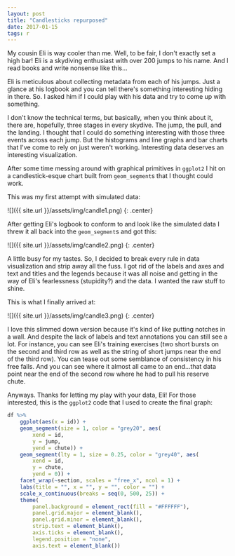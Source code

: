 ```yaml
---
layout: post
title: "Candlesticks repurposed"
date: 2017-01-15
tags: r
---
```


My cousin Eli is way cooler than me. Well, to be fair, I don't exactly set a high bar! Eli is a skydiving enthusiast with over 200 jumps to his name. And I read books and write nonsense like this...

Eli is meticulous about collecting metadata from each of his jumps. Just a glance at his logbook and you can tell there's something interesting hiding in there. So. I asked him if I could play with his data and try to come up with something.

I don't know the technical terms, but basically, when you think about it, there are, hopefully, three stages in every skydive. The jump, the pull, and the landing. I thought that I could do something interesting with those three events across each jump. But the histograms and line graphs and bar charts that I've come to rely on just weren't working. Interesting data deserves an interesting visualization.

After some time messing around with graphical primitives in `ggplot2` I hit on a candlestick-esque chart built from `geom_segment`s that I thought could work.

This was my first attempt with simulated data:

![]({{ site.url }}/assets/img/candle1.png)
{: .center}

After getting Eli's logbook to conform to and look like the simulated data I threw it all back into the `geom_segment`s and got this:

![]({{ site.url }}/assets/img/candle2.png)
{: .center}

A little busy for my tastes. So, I decided to break every rule in data visualization and strip away all the fuss. I got rid of the labels and axes and text and titles and the legends because it was all noise and getting in the way of Eli's fearlessness (stupidity?) and the data. I wanted the raw stuff to shine.

This is what I finally arrived at:

![]({{ site.url }}/assets/img/candle3.png)
{: .center}

I love this slimmed down version because it's kind of like putting notches in a wall. And despite the lack of labels and text annotations you can still see a lot. For instance, you can see Eli's training exercises (two short bursts on the second and third row as well as the string of short jumps near the end of the third row). You can tease out some semblance of consistency in his free falls. And you can see where it almost all came to an end...that data point near the end of the second row where he had to pull his reserve chute.

Anyways. Thanks for letting my play with your data, Eli! For those interested, this is the `ggplot2` code that I used to create the final graph:

``` r
df %>%
    ggplot(aes(x = id)) +
    geom_segment(size = 1, color = "grey20", aes(
        xend = id,
        y = jump,
        yend = chute)) +
    geom_segment(lty = 1, size = 0.25, color = "grey40", aes(
        xend = id,
        y = chute,
        yend = 0)) +
    facet_wrap(~section, scales = "free_x", ncol = 1) +
    labs(title = "", x = "", y = "", color = "") +
    scale_x_continuous(breaks = seq(0, 500, 25)) +
    theme(
        panel.background = element_rect(fill = "#FFFFFF"),
        panel.grid.major = element_blank(),
        panel.grid.minor = element_blank(),
        strip.text = element_blank(),
        axis.ticks = element_blank(),
        legend.position = "none",
        axis.text = element_blank())
```
